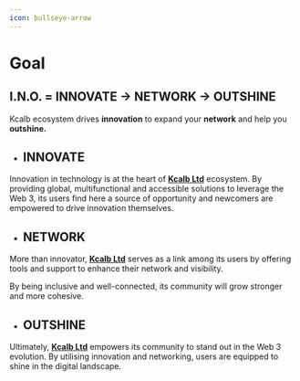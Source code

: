 ```yaml
---
icon: bullseye-arrow
---
```


# Goal

## I.N.O. = INNOVATE -> NETWORK -> OUTSHINE

Kcalb ecosystem drives **innovation** to expand your **network** and help you **outshine.**

* ## INNOVATE

Innovation in technology is at the heart of [**Kcalb Ltd**](https://kcalb.org/) ecosystem. By providing global, multifunctional and accessible solutions to leverage the Web 3, its users find here a source of opportunity and newcomers are empowered to drive innovation themselves.

* ## NETWORK

More than innovator, [**Kcalb Ltd**](https://kcalb.org/) serves as a link among its users by offering tools and support to enhance their network and visibility.&#x20;

By being inclusive and well-connected, its community will grow stronger and more cohesive.

* ## OUTSHINE

Ultimately, [**Kcalb Ltd**](https://kcalb.org/) empowers its community to stand out in the Web 3 evolution.  By utilising innovation and networking, users are equipped to shine in the digital landscape.

